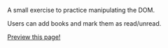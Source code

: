 A small exercise to practice manipulating the DOM. 

Users can add books and mark them as read/unread.

[Preview this page!](https://htmlpreview.github.io/?https://github.com/BraianStrak/javascript-library/blob/master/index.html)
